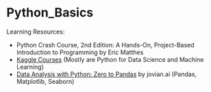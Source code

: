 # Python_Basics

Learning Resources:
- Python Crash Course, 2nd Edition: A Hands-On, Project-Based Introduction to Programming by Eric Matthes
- [Kaggle Courses](https://www.kaggle.com/learn) (Mostly are Python for Data Science and Machine Learning)
- [Data Analysis with Python: Zero to Pandas](https://jovian.ai/learn/data-analysis-with-python-zero-to-pandas) by jovian.ai (Pandas, Matplotlib, Seaborn)
